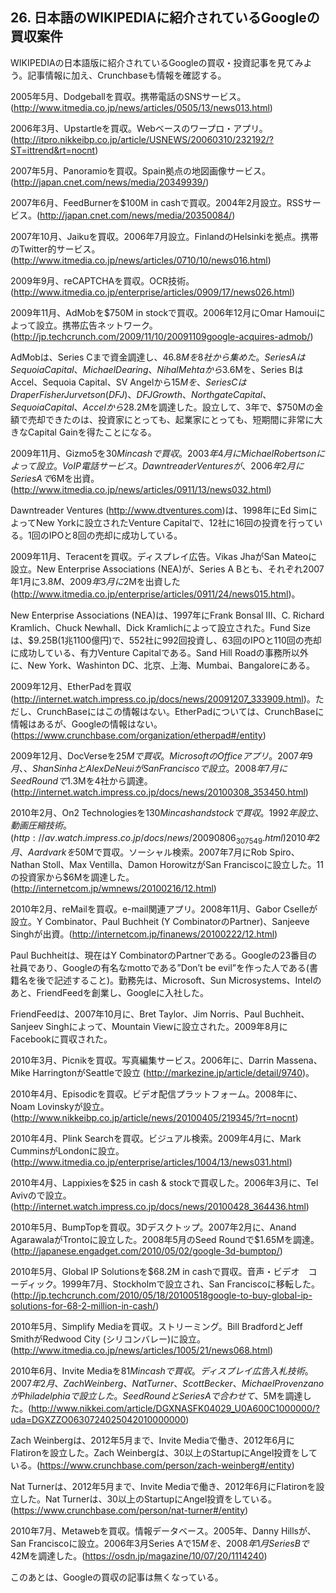 ## 26. 日本語のWIKIPEDIAに紹介されているGoogleの買収案件

WIKIPEDIAの日本語版に紹介されているGoogleの買収・投資記事を見てみよう。記事情報に加え、Crunchbaseも情報を確認する。

2005年5月、Dodgeballを買収。携帯電話のSNSサービス。(http://www.itmedia.co.jp/news/articles/0505/13/news013.html)

2006年3月、Upstartleを買収。Webベースのワープロ・アプリ。(http://itpro.nikkeibp.co.jp/article/USNEWS/20060310/232192/?ST=ittrend&rt=nocnt)

2007年5月、Panoramioを買収。Spain拠点の地図画像サービス。(http://japan.cnet.com/news/media/20349939/)

2007年6月、FeedBurnerを$100M in cashで買収。2004年2月設立。RSSサービス。(http://japan.cnet.com/news/media/20350084/)

2007年10月、Jaikuを買収。2006年7月設立。FinlandのHelsinkiを拠点。携帯のTwitter的サービス。(http://www.itmedia.co.jp/news/articles/0710/10/news016.html)

2009年9月、reCAPTCHAを買収。OCR技術。(http://www.itmedia.co.jp/enterprise/articles/0909/17/news026.html)

2009年11月、AdMobを$750M in stockで買収。2006年12月にOmar Hamouiによって設立。携帯広告ネットワーク。(http://jp.techcrunch.com/2009/11/10/20091109google-acquires-admob/)

AdMobは、Series Cまで資金調達し、$46.8Mを8社から集めた。Series AはSequoia Capital、Michael Dearing、Nihal Mehtaから$3.6Mを、Series BはAccel、Sequoia Capital、SV Angelから$15Mを、Series CはDraper Fisher Jurvetson (DFJ)、DFJ Growth、Northgate Capital、Sequoia Capital、Accelから$28.2Mを調達した。設立して、3年で、$750Mの金額で売却できたのは、投資家にとっても、起業家にとっても、短期間に非常に大きなCapital Gainを得たことになる。

2009年11月、Gizmo5を$30M in cashで買収。2003年4月にMichael Robertsonによって設立。VoIP電話サービス。Dawntreader Venturesが、2006年2月にSeries Aで$6Mを出資。(http://www.itmedia.co.jp/news/articles/0911/13/news032.html)

Dawntreader Ventures (http://www.dtventures.com)は、1998年にEd SimによってNew Yorkに設立されたVenture Capitalで、12社に16回の投資を行っている。1回のIPOと8回の売却に成功している。

2009年11月、Teracentを買収。ディスプレイ広告。Vikas JhaがSan Mateoに設立。New Enterprise Associations (NEA)が、Series A Bとも、それぞれ2007年1月に$3.8M、2009年3月に$2Mを出資した (http://www.itmedia.co.jp/enterprise/articles/0911/24/news015.html)。

New Enterprise Associations (NEA)は、1997年にFrank Bonsal Ⅲ、C. Richard Kramlich、Chuck Newhall、Dick Kramlichによって設立された。Fund Sizeは、$9.25B(1兆1100億円)で、552社に992回投資し、63回のIPOと110回の売却に成功している、有力Venture Capitalである。Sand Hill Roadの事務所以外に、New York、Washinton DC、北京、上海、Mumbai、Bangaloreにある。

 2009年12月、EtherPadを買収 (http://internet.watch.impress.co.jp/docs/news/20091207_333909.html)。ただし、CrunchBaseにはこの情報はない。EtherPadについては、CrunchBaseに情報はあるが、Googleの情報はない。(https://www.crunchbase.com/organization/etherpad#/entity)

2009年12月、DocVerseを$25Mで買収。MicrosoftのOfficeアプリ。2007年9月、、Shan SinhaとAlex DeNeuiがSan Franciscoで設立。2008年7月にSeed Roundで$1.3Mを4社から調達。(http://internet.watch.impress.co.jp/docs/news/20100308_353450.html)

2010年2月、On2 Technologiesを$130M in cash and stockで買収。1992年設立、動画圧縮技術。(http://av.watch.impress.co.jp/docs/news/20090806_307549.html)
2010年2月、Aardvarkを$50Mで買収。ソーシャル検索。2007年7月にRob Spiro、Nathan Stoll、Max Ventilla、Damon HorowitzがSan Franciscoに設立した。11の投資家から$6Mを調達した。(http://internetcom.jp/wmnews/20100216/12.html)

2010年2月、reMailを買収。e-mail関連アプリ。2008年11月、Gabor Cselleが設立。Y Combinator、Paul Buchheit (Y CombinatorのPartner)、Sanjeeve Singhが出資。(http://internetcom.jp/finanews/20100222/12.html)

Paul Buchheitは、現在はY CombinatorのPartnerである。Googleの23番目の社員であり、Googleの有名なmottoである”Don’t be evil”を作った人である(書籍名を後で記述すること)。勤務先は、Microsoft、Sun Microsystems、Intelのあと、FriendFeedを創業し、Googleに入社した。

FriendFeedは、2007年10月に、Bret Taylor、Jim Norris、Paul Buchheit、Sanjeev Singhによって、Mountain Viewに設立された。2009年8月にFacebookに買収された。

2010年3月、Picnikを買収。写真編集サービス。2006年に、Darrin Massena、Mike HarringtonがSeattleで設立 (http://markezine.jp/article/detail/9740)。

2010年4月、Episodicを買収。ビデオ配信プラットフォーム。2008年に、Noam Lovinskyが設立。(http://www.nikkeibp.co.jp/article/news/20100405/219345/?rt=nocnt)

2010年4月、Plink Searchを買収。ビジュアル検索。2009年4月に、Mark CumminsがLondonに設立。(http://www.itmedia.co.jp/enterprise/articles/1004/13/news031.html)

2010年4月、Lappixiesを$25 in cash & stockで買収した。2006年3月に、Tel Avivので設立。(http://internet.watch.impress.co.jp/docs/news/20100428_364436.html)

2010年5月、BumpTopを買収。3Dデスクトップ。2007年2月に、Anand AgarawalaがTrontoに設立した。2008年5月のSeed Roundで$1.65Mを調達。(http://japanese.engadget.com/2010/05/02/google-3d-bumptop/)

2010年5月、Global IP Solutionsを$68.2M in cashで買収。音声・ビデオ　コーディック。1999年7月、Stockholmで設立され、San Franciscoに移転した。(http://jp.techcrunch.com/2010/05/18/20100518google-to-buy-global-ip-solutions-for-68-2-million-in-cash/)

2010年5月、Simplify Mediaを買収。ストリーミング。Bill BradfordとJeff SmithがRedwood City (シリコンバレー)に設立。(http://www.itmedia.co.jp/news/articles/1005/21/news068.html)

2010年6月、Invite Mediaを$81M in cashで買収。ディスプレイ広告入札技術。2007年2月、Zach Weinberg、Nat Turner、Scott Becker、Michael ProvenzanoがPhiladelphiaで設立した。Seed RoundとSeries Aで合わせて、$5Mを調達した。(http://www.nikkei.com/article/DGXNASFK04029_U0A600C1000000/?uda=DGXZZO0630724025042010000000)

Zach Weinbergは、2012年5月まで、Invite Mediaで働き、2012年6月にFlatironを設立した。Zach Weinbergは、30以上のStartupにAngel投資をしている。(https://www.crunchbase.com/person/zach-weinberg#/entity)

Nat Turnerは、2012年5月まで、Invite Mediaで働き、2012年6月にFlatironを設立した。Nat Turnerは、30以上のStartupにAngel投資をしている。(https://www.crunchbase.com/person/nat-turner#/entity)

2010年7月、Metawebを買収。情報データベース。2005年、Danny Hillsが、San Franciscoに設立。2006年3月Series Aで$15Mを、2008年1月Series Bで$42Mを調達した。(https://osdn.jp/magazine/10/07/20/1114240)

このあとは、Googleの買収の記事は無くなっている。
